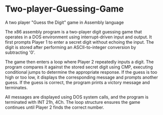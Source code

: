 # Two-player-Guessing-Game
A two player "Guess the Digit" game in Assembly language

The x86 assembly program is a two-player digit guessing game that operates in a DOS environment using interrupt-driven input and output. It first prompts Player 1 to enter a secret digit without echoing the input. The digit is stored after performing an ASCII-to-integer conversion by subtracting '0'.

The game then enters a loop where Player 2 repeatedly inputs a digit. The program compares it against the stored secret digit using CMP, executing conditional jumps to determine the appropriate response. If the guess is too high or too low, it displays the corresponding message and prompts another guess. If the guess is correct, the program prints a victory message and terminates.

All messages are displayed using DOS system calls, and the program is terminated with INT 21h, 4Ch. The loop structure ensures the game continues until Player 2 finds the correct number. 
